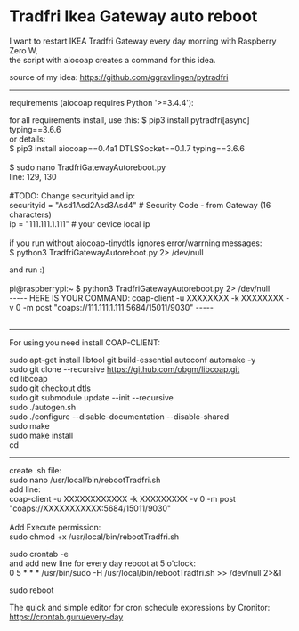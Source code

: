 # Tradfri Ikea Gateway auto reboot<br>

I want to restart IKEA Tradfri Gateway every day morning with Raspberry Zero W, <br>
the script with aiocoap creates a command for this idea.<br>

source of my idea: https://github.com/ggravlingen/pytradfri <br>

-------------------------------------------------------------------------------------------------

requirements (aiocoap requires Python '>=3.4.4'):<br>

for all requirements install, use this: $ pip3 install pytradfri[async] typing==3.6.6 <br>
or details:<br>
$ pip3 install aiocoap==0.4a1 DTLSSocket==0.1.7 typing==3.6.6<br>
<br>
$ sudo nano TradfriGatewayAutoreboot.py <br>
line: 129, 130<br>
<br>
#TODO: Change securityid and ip:<br>
securityid = "Asd1Asd2Asd3Asd4" # Security Code - from Gateway (16 characters)<br>
ip = "111.111.1.111"            # your device local ip<br>
<br>
if you run without aiocoap-tinydtls ignores error/warrning messages: <br>
$ python3 TradfriGatewayAutoreboot.py 2> /dev/null<br>

and run :)<br>
<br>
pi@raspberrypi:~ $ python3 TradfriGatewayAutoreboot.py  2> /dev/null <br>
----- HERE IS YOUR COMMAND: coap-client -u XXXXXXXX -k XXXXXXXX -v 0 -m post "coaps://111.111.1.111:5684/15011/9030" ----- <br><br>

-------------------------------------------------------------------------------------------------

For using you need install COAP-CLIENT:<br>

sudo apt-get install libtool git build-essential autoconf automake -y<br>
sudo git clone --recursive https://github.com/obgm/libcoap.git<br>
cd libcoap<br>
sudo git checkout dtls<br>
sudo git submodule update --init --recursive<br>
sudo ./autogen.sh<br>
sudo ./configure --disable-documentation --disable-shared<br>
sudo make<br>
sudo make install<br>
cd<br>

-------------------------------------------------------------------------------------------------

create .sh file:<br>
sudo nano /usr/local/bin/rebootTradfri.sh<br>
    add line:<br> 
    coap-client -u XXXXXXXXXXXX -k XXXXXXXXX -v 0 -m post "coaps://XXXXXXXXXXX:5684/15011/9030"<br>
<br>
Add Execute permission:<br>
sudo chmod +x /usr/local/bin/rebootTradfri.sh<br>

sudo crontab -e<br>
    and add new line for every day reboot at 5 o'clock:<br>
    0 5 * * * /usr/bin/sudo -H /usr/local/bin/rebootTradfri.sh >> /dev/null 2>&1<br>

sudo reboot<br>

The quick and simple editor for cron schedule expressions by Cronitor:<br>
https://crontab.guru/every-day <br>
